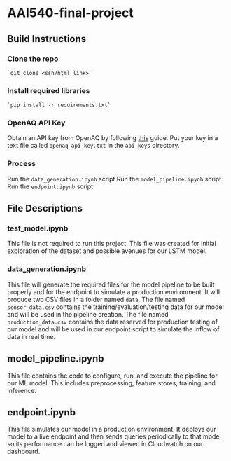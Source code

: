 # AAI540-final-project

## Build Instructions
### Clone the repo
    `git clone <ssh/html link>`
### Install required libraries
    `pip install -r requirements.txt`
### OpenAQ API Key
Obtain an API key from OpenAQ by following [this](https://docs.openaq.org/using-the-api/api-key) guide.
Put your key in a text file called `openaq_api_key.txt` in the `api_keys` directory.
### Process
Run the `data_generation.ipynb` script
Run the `model_pipeline.ipynb` script
Run the `endpoint.ipynb` script

## File Descriptions
### test_model.ipynb
This file is not required to run this project. This file was created for initial exploration of the dataset and possible avenues for our LSTM model.

### data_generation.ipynb
This file will generate the required files for the model pipeline to be built properly and for the endpoint to simulate a production environment. It will produce two CSV files in a folder named `data`. The file named `sensor_data.csv` contains the training/evaluation/testing data for our model and will be used in the pipeline creation. The file named `production_data.csv` contains the data reserved for production testing of our model and will be used in our endpoint script to simulate the inflow of data in real time.

## model_pipeline.ipynb
This file contains the code to configure, run, and execute the pipeline for our ML model. This includes preprocessing, feature stores, training, and inference.

## endpoint.ipynb
This file simulates our model in a production environment. It deploys our model to a live endpoint and then sends queries periodically to that model so its performance can be logged and viewed in Cloudwatch on our dashboard.